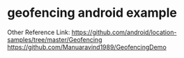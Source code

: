# geofencing android example

Other Reference Link:
https://github.com/android/location-samples/tree/master/Geofencing
https://github.com/Manuaravind1989/GeofencingDemo
